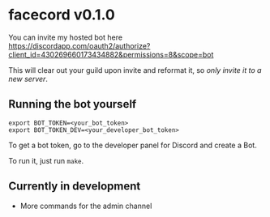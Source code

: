 # facecord v0.1.0
You can invite my hosted bot here
https://discordapp.com/oauth2/authorize?client_id=430269660173434882&permissions=8&scope=bot

This will clear out your guild upon invite and reformat it, so *only invite it to a new server*. 

## Running the bot yourself

```
export BOT_TOKEN=<your_bot_token>
export BOT_TOKEN_DEV=<your_developer_bot_token>
```

To get a bot token, go to the developer panel for Discord and create a Bot.


To run it, just run `make`.

## Currently in development
 - More commands for the admin channel
